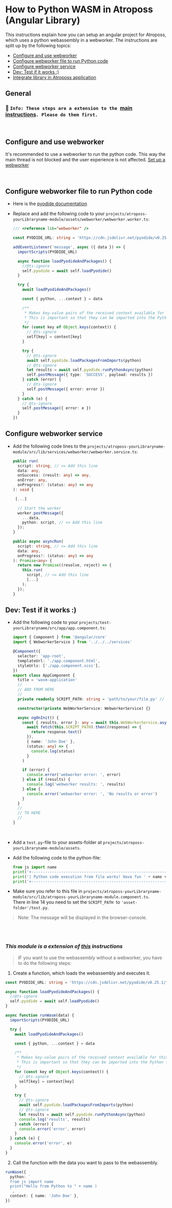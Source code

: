 # How to Python WASM in Atroposs (Angular Library)

This instructions explain how you can setup an angular project for Atroposs, which uses a python webassembly in a webworker. The instructions are split up by the following topics:
<br>

- [Configure and use webworker](#configure-and-use-webworker)
- [Configure webworker file to run Python code](#configure-webworker-file-to-run-python-code)
- [Configure webworker service](#configure-webworker-service)
- [Dev: Test if it works :)](#dev-test-if-it-works)
- [Integrate library in Atroposs application](#integrate-library-in-atroposs-application)
  <br>

## General

### 📌 `Info: These steps are a extension to the `[main instructions](https://github.com/PRODYNA/atroposs-sample-module/blob/main/_Instructions%20%26%20READMEs/how-to-build-atroposs-module.md)`. Please do them first.`

<br>

## Configure and use webworker

It's recommended to use a webworker to run the python code. This way the main thread is not blocked and the user experience is not affected.
[Set up a webworker](https://github.com/PRODYNA/atroposs-sample-module/blob/main/_Instructions%20%26%20READMEs/webworker.md)

<br>

## Configure webworker file to run Python code

- Here is the [pyodide documentation](https://pyodide.org/en/stable/usage/quickstart.html)
- Replace and add the following code to your `projects/atroposs-yourLibraryname-module/assets/webworker/webworker.worker.ts`:

  ```typescript
  /// <reference lib="webworker" />

  const PYODIDE_URL: string = 'https://cdn.jsdelivr.net/pyodide/v0.25.1/full/pyodide.js'

  addEventListener('message', async ({ data }) => {
    importScripts(PYODIDE_URL)

    async function loadPyodideAndPackages() {
      //@ts-ignore
      self.pyodide = await self.loadPyodide()
    }

    try {
      await loadPyodideAndPackages()

      const { python, ...context } = data

      /**
       * Makes key-value pairs of the received context available for this Worker's scope.
       * This is important so that they can be imported into the Python file: `from js import [key]`
       */
      for (const key of Object.keys(context)) {
        // @ts-ignore
        self[key] = context[key]
      }

      try {
        // @ts-ignore
        await self.pyodide.loadPackagesFromImports(python)
        // @ts-ignore
        let results = await self.pyodide.runPythonAsync(python)
        self.postMessage({ type: 'SUCCESS', payload: results })
      } catch (error) {
        // @ts-ignore
        self.postMessage({ error: error })
      }
    } catch (e) {
      // @ts-ignore
      self.postMessage({ error: e })
    }
  })
  ```

## Configure webworker service

- Add the following code lines to the `projects/atroposs-yourLibraryname-module/src/lib/services/webworker/webworker.service.ts`:

  ```typescript
  public run(
    script: string, // <= Add this line
    data: any,
    onSuccess: (result: any) => any,
    onError: any,
    onProgress?: (status: any) => any
  ): void {

   [...]

    // Start the worker
    worker.postMessage({
      ...data,
      python: script, // <= Add this line
    });
  }

  public async asyncRun(
    script: string, // <= Add this line
    data: any,
    onProgress?: (status: any) => any
  ): Promise<any> {
    return new Promise((resolve, reject) => {
      this.run(
        script, // <= Add this line
        [...]
      );
    });
  }
  ```

## Dev: Test if it works :)

- Add the following code to your `projects/test-yourLibraryname/src/app/app.component.ts`:

  ```typescript
  import { Component } from '@angular/core'
  import { WebworkerService } from '../../../services'

  @Component({
    selector: 'app-root',
    templateUrl: './app.component.html',
    styleUrls: ['./app.component.scss'],
  })
  export class AppComponent {
    title = 'wasm-application'
    //
    // ADD FROM HERE
    //
    private readonly SCRIPT_PATH: string = 'path/to/your/file.py' // <= path to python-file

    constructor(private WebWorkerService: WebworkerService) {}

    async ngOnInit() {
      const { results, error }: any = await this.WebWorkerService.asyncRun(
        await fetch(this.SCRIPT_PATH).then((response) => {
          return response.text()
        }),
        { name: 'John Doe' },
        (status: any) => {
          console.log(status)
        }
      )

      if (error) {
        console.error('webworker error: ', error)
      } else if (results) {
        console.log('webworker results: ', results)
      } else {
        console.error('webworker error: ', 'No results or error')
      }
    }
    //
    // TO HERE
    //
  }
  ```

<br>

- Add a `test.py`-file to your assets-folder at `projects/atroposs-yourLibraryname-module/assets`.
- Add the following code to the python-file:

  ```python
  from js import name
  print('+----------------------------------------------------------------+')
  print('| Python code execution from file works! Have fun ' + name +' :) |')
  print('+----------------------------------------------------------------+')
  ```

- Make sure you refer to this file in `projects/atroposs-yourLibraryname-module/src/lib/atroposs-yourLibraryname-module.component.ts`.
  <br/>There in line 14 you need to set the `SCRIPT_PATH`&nbsp; to `'asset-folder'/test.py`.

> Note: The message will be displayed in the browser-console.

<br>
<br>

### _This module is a extension of [this](https://github.com/PRODYNA/atroposs-sample-module/blob/main/_Instructions%20%26%20READMEs/how-to-build-atroposs-module.md) instructions_

> IF you want to use the webassembly without a webworker, you have to do the following steps:

1. Create a function, which loads the webassembly and executes it.

```typescript
const PYODIDE_URL: string = 'https://cdn.jsdelivr.net/pyodide/v0.25.1/full/pyodide.js'

async function loadPyodideAndPackages() {
  //@ts-ignore
  self.pyodide = await self.loadPyodide()
}

async function runWasm(data) {
  importScripts(PYODIDE_URL)

  try {
    await loadPyodideAndPackages()

    const { python, ...context } = data

    /**
     * Makes key-value pairs of the received context available for this Worker's scope.
     * This is important so that they can be imported into the Python file: `from js import [key]`
     */
    for (const key of Object.keys(context)) {
      // @ts-ignore
      self[key] = context[key]
    }

    try {
      // @ts-ignore
      await self.pyodide.loadPackagesFromImports(python)
      // @ts-ignore
      let results = await self.pyodide.runPythonAsync(python)
      console.log('results', results)
    } catch (error) {
      console.error('error', error)
    }
  } catch (e) {
    console.error('error', e)
  }
}
```

2. Call the function with the data you want to pass to the webassembly.

```typescript
runWasm({
  python: `
  from js import name    
  print("Hello from Python to " + name )
  `,
  context: { name: 'John Doe' },
})
```

